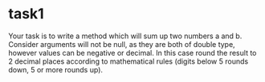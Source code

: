 # task1

Your task is to write a method which will sum up two numbers a and b. 
Consider arguments will not be null, as they are both of double type, however values can be negative or decimal. 
In this case round the result to 2 decimal places according to mathematical rules (digits below 5 rounds down, 5 or more rounds up).

